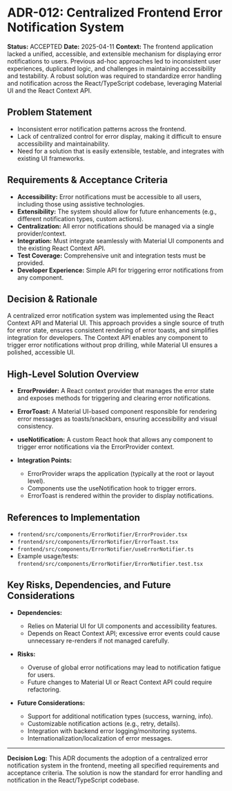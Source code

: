 # ADR-012: Centralized Frontend Error Notification System

**Status:** ACCEPTED
**Date:** 2025-04-11
**Context:**
The frontend application lacked a unified, accessible, and extensible mechanism for displaying error notifications to users. Previous ad-hoc approaches led to inconsistent user experiences, duplicated logic, and challenges in maintaining accessibility and testability. A robust solution was required to standardize error handling and notification across the React/TypeScript codebase, leveraging Material UI and the React Context API.

## Problem Statement

- Inconsistent error notification patterns across the frontend.
- Lack of centralized control for error display, making it difficult to ensure accessibility and maintainability.
- Need for a solution that is easily extensible, testable, and integrates with existing UI frameworks.

## Requirements & Acceptance Criteria

- **Accessibility:** Error notifications must be accessible to all users, including those using assistive technologies.
- **Extensibility:** The system should allow for future enhancements (e.g., different notification types, custom actions).
- **Centralization:** All error notifications should be managed via a single provider/context.
- **Integration:** Must integrate seamlessly with Material UI components and the existing React Context API.
- **Test Coverage:** Comprehensive unit and integration tests must be provided.
- **Developer Experience:** Simple API for triggering error notifications from any component.

## Decision & Rationale

A centralized error notification system was implemented using the React Context API and Material UI. This approach provides a single source of truth for error state, ensures consistent rendering of error toasts, and simplifies integration for developers. The Context API enables any component to trigger error notifications without prop drilling, while Material UI ensures a polished, accessible UI.

## High-Level Solution Overview

- **ErrorProvider:**
  A React context provider that manages the error state and exposes methods for triggering and clearing error notifications.

- **ErrorToast:**
  A Material UI-based component responsible for rendering error messages as toasts/snackbars, ensuring accessibility and visual consistency.

- **useNotification:**
  A custom React hook that allows any component to trigger error notifications via the ErrorProvider context.

- **Integration Points:**
  - ErrorProvider wraps the application (typically at the root or layout level).
  - Components use the useNotification hook to trigger errors.
  - ErrorToast is rendered within the provider to display notifications.

## References to Implementation

- `frontend/src/components/ErrorNotifier/ErrorProvider.tsx`
- `frontend/src/components/ErrorNotifier/ErrorToast.tsx`
- `frontend/src/components/ErrorNotifier/useErrorNotifier.ts`
- Example usage/tests:
  `frontend/src/components/ErrorNotifier/ErrorNotifier.test.tsx`

## Key Risks, Dependencies, and Future Considerations

- **Dependencies:**
  - Relies on Material UI for UI components and accessibility features.
  - Depends on React Context API; excessive error events could cause unnecessary re-renders if not managed carefully.

- **Risks:**
  - Overuse of global error notifications may lead to notification fatigue for users.
  - Future changes to Material UI or React Context API could require refactoring.

- **Future Considerations:**
  - Support for additional notification types (success, warning, info).
  - Customizable notification actions (e.g., retry, details).
  - Integration with backend error logging/monitoring systems.
  - Internationalization/localization of error messages.

---

**Decision Log:**
This ADR documents the adoption of a centralized error notification system in the frontend, meeting all specified requirements and acceptance criteria. The solution is now the standard for error handling and notification in the React/TypeScript codebase.

